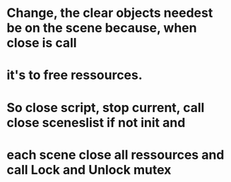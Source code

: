 # Change, the clear objects needest be on the scene because, when close is call
# it's to free ressources.

# So close script, stop current, call close sceneslist if not init and
# each scene close all ressources and call Lock and Unlock mutex
